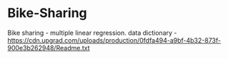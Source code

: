 # Bike-Sharing
Bike sharing - multiple linear regression.
data dictionary - https://cdn.upgrad.com/uploads/production/0fdfa494-a9bf-4b32-873f-900e3b262948/Readme.txt
